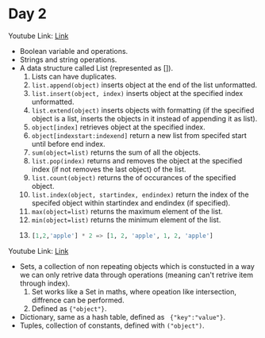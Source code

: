 # Day 2 #
Youtube Link: [Link](https://youtu.be/GA0u6WM7_Eo)
- Boolean variable and operations.
- Strings and string operations.
- A data structure called List (represented as []).
  1. Lists can have duplicates.
  1. ```list.append(object)``` inserts object at the end of the list unformatted.
  2. ```list.insert(object, index)``` inserts object at the specified index unformatted.
  3. ```list.extend(object)``` inserts objects with formatting (if the specified object is a list, inserts the objects in it instead of appending it as list).
  3. ```object[index]``` retrieves object at the specified index.
  4. ```object[indexstart:indexend]``` return a new list from specifed start until before end index.
  5. ```sum(object=list)``` returns the sum of all the objects.
  6. ```list.pop(index)``` returns and removes the object at the specified index (if not removes the last object) of the list.
  7. ```list.count(object)``` returns the of occurances of the specified object.
  8. ```list.index(object, startindex, endindex)``` return the index of the specifed object within startindex and endindex (if specified).
  9. ```max(object=list)``` returns the maximum element of the list.
  1. ```min(object=list)``` returns the minimum element of the list.
  2. ```python 
     [1,2,'apple'] * 2 => [1, 2, 'apple', 1, 2, 'apple']
     ```
Youtube Link: [Link](https://youtu.be/wlS_fWxIPyQ)
- Sets, a collection of non repeating objects which is constucted in a way we can only retrive data through operations (meaning can't retrive item through index).
  1. Set works like a Set in maths, where opeation like intersection, diffrence can be performed.
  2. Defined as ```{"object"}```.
- Dictionary, same as a hash table, defined as ``` {"key":"value"}```.
- Tuples, collection of constants, defined with ```("object")```.
